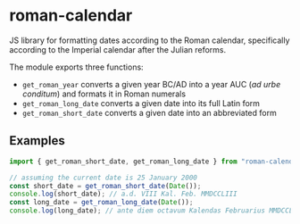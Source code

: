 # roman-calendar

JS library for formatting dates according to the Roman calendar,
specifically according to the Imperial calendar after the Julian reforms.

The module exports three functions:
- `get_roman_year` converts a given year BC/AD into a year AUC 
  (_ad urbe conditum_) and formats it in Roman numerals
- `get_roman_long_date` converts a given date into its full Latin form
- `get_roman_short_date` converts a given date into an abbreviated form

## Examples
```typescript
import { get_roman_short_date, get_roman_long_date } from "roman-calendar";

// assuming the current date is 25 January 2000
const short_date = get_roman_short_date(Date());
console.log(short_date); // a.d. VIII Kal. Feb. MMDCCLIII
const long_date = get_roman_long_date(Date());
console.log(long_date); // ante diem octavum Kalendas Februarius MMDCCLIII

```
